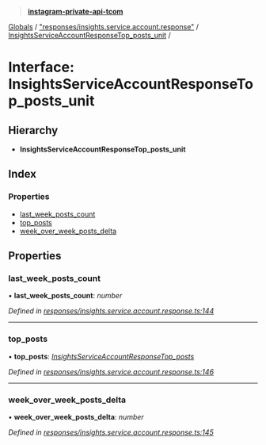 > **[instagram-private-api-tcom](../README.md)**

[Globals](../README.md) / ["responses/insights.service.account.response"](../modules/_responses_insights_service_account_response_.md) / [InsightsServiceAccountResponseTop_posts_unit](_responses_insights_service_account_response_.insightsserviceaccountresponsetop_posts_unit.md) /

# Interface: InsightsServiceAccountResponseTop_posts_unit

## Hierarchy

* **InsightsServiceAccountResponseTop_posts_unit**

## Index

### Properties

* [last_week_posts_count](_responses_insights_service_account_response_.insightsserviceaccountresponsetop_posts_unit.md#last_week_posts_count)
* [top_posts](_responses_insights_service_account_response_.insightsserviceaccountresponsetop_posts_unit.md#top_posts)
* [week_over_week_posts_delta](_responses_insights_service_account_response_.insightsserviceaccountresponsetop_posts_unit.md#week_over_week_posts_delta)

## Properties

###  last_week_posts_count

• **last_week_posts_count**: *number*

*Defined in [responses/insights.service.account.response.ts:144](https://github.com/cuonglnhust/instagram-private-api-tcom/blob/3e16058/src/responses/insights.service.account.response.ts#L144)*

___

###  top_posts

• **top_posts**: *[InsightsServiceAccountResponseTop_posts](_responses_insights_service_account_response_.insightsserviceaccountresponsetop_posts.md)*

*Defined in [responses/insights.service.account.response.ts:146](https://github.com/cuonglnhust/instagram-private-api-tcom/blob/3e16058/src/responses/insights.service.account.response.ts#L146)*

___

###  week_over_week_posts_delta

• **week_over_week_posts_delta**: *number*

*Defined in [responses/insights.service.account.response.ts:145](https://github.com/cuonglnhust/instagram-private-api-tcom/blob/3e16058/src/responses/insights.service.account.response.ts#L145)*